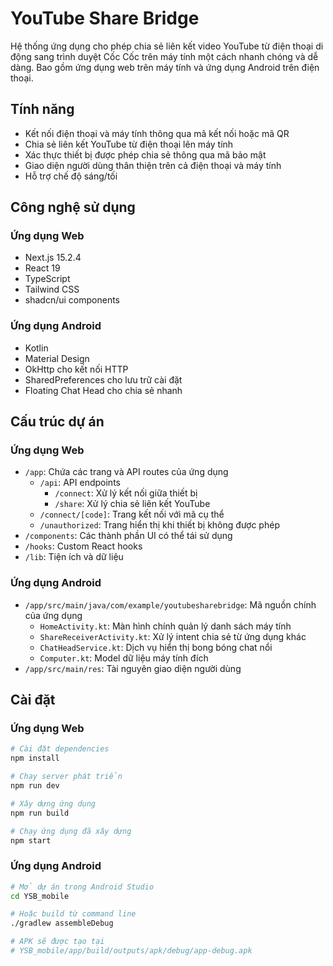 # YouTube Share Bridge

Hệ thống ứng dụng cho phép chia sẻ liên kết video YouTube từ điện thoại di động sang trình duyệt Cốc Cốc trên máy tính một cách nhanh chóng và dễ dàng. Bao gồm ứng dụng web trên máy tính và ứng dụng Android trên điện thoại.

## Tính năng

- Kết nối điện thoại và máy tính thông qua mã kết nối hoặc mã QR
- Chia sẻ liên kết YouTube từ điện thoại lên máy tính
- Xác thực thiết bị được phép chia sẻ thông qua mã bảo mật
- Giao diện người dùng thân thiện trên cả điện thoại và máy tính
- Hỗ trợ chế độ sáng/tối

## Công nghệ sử dụng

### Ứng dụng Web
- Next.js 15.2.4
- React 19
- TypeScript
- Tailwind CSS
- shadcn/ui components

### Ứng dụng Android
- Kotlin
- Material Design
- OkHttp cho kết nối HTTP
- SharedPreferences cho lưu trữ cài đặt
- Floating Chat Head cho chia sẻ nhanh

## Cấu trúc dự án

### Ứng dụng Web
- `/app`: Chứa các trang và API routes của ứng dụng
  - `/api`: API endpoints
    - `/connect`: Xử lý kết nối giữa thiết bị
    - `/share`: Xử lý chia sẻ liên kết YouTube
  - `/connect/[code]`: Trang kết nối với mã cụ thể
  - `/unauthorized`: Trang hiển thị khi thiết bị không được phép
- `/components`: Các thành phần UI có thể tái sử dụng
- `/hooks`: Custom React hooks
- `/lib`: Tiện ích và dữ liệu

### Ứng dụng Android
- `/app/src/main/java/com/example/youtubesharebridge`: Mã nguồn chính của ứng dụng
  - `HomeActivity.kt`: Màn hình chính quản lý danh sách máy tính
  - `ShareReceiverActivity.kt`: Xử lý intent chia sẻ từ ứng dụng khác
  - `ChatHeadService.kt`: Dịch vụ hiển thị bong bóng chat nổi
  - `Computer.kt`: Model dữ liệu máy tính đích
- `/app/src/main/res`: Tài nguyên giao diện người dùng

## Cài đặt

### Ứng dụng Web

```bash
# Cài đặt dependencies
npm install

# Chạy server phát triển
npm run dev

# Xây dựng ứng dụng
npm run build

# Chạy ứng dụng đã xây dựng
npm start
```

### Ứng dụng Android

```bash
# Mở dự án trong Android Studio
cd YSB_mobile

# Hoặc build từ command line
./gradlew assembleDebug

# APK sẽ được tạo tại
# YSB_mobile/app/build/outputs/apk/debug/app-debug.apk
```